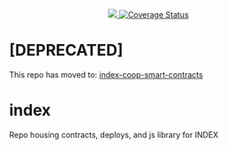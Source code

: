 <p align="center">
  <a href="https://circleci.com/gh/SetProtocol/index-coop-contracts/tree/master">
    <img src="https://img.shields.io/circleci/project/github/SetProtocol/index-coop-contracts/master.svg" />
  </a>
  <a href='https://coveralls.io/github/SetProtocol/index-coop-contracts?branch=master'><img src='https://coveralls.io/repos/github/SetProtocol/index-coop-contracts/badge.svg?branch=master&amp;t=4pzROZ' alt='Coverage Status' /></a>
</p>

# [DEPRECATED]

This repo has moved to: [index-coop-smart-contracts][1]

[1]: https://github.com/SetProtocol/index-coop-smart-contracts

# index
Repo housing contracts, deploys, and js library for INDEX
